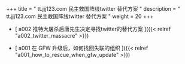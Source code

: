 +++
title = "   tt.jjj123.com 民主救国阵线twitter 替代方案 "
description = "   tt.jjj123.com 民主救国阵线twitter 替代方案   "
weight = 20
+++



* [  a002 推特大屠杀后唐先生决定寻找twitter的替代方案  ]({{< relref "a002_twitter_massacre" >}})


* [  a001 在 GFW 升级后，如何找回失联的组织  ]({{< relref "a001_how_to_rescue_when_gfw_update" >}})

